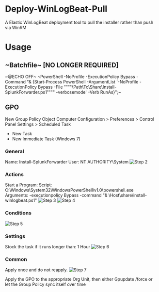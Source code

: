 # Deploy-WinLogBeat-Pull
A Elastic WinLogBeat deployment tool to pull the installer rather than push via WinRM

# Usage
## ~Batchfile~ [NO LONGER REQUIRED]
~@ECHO OFF~
~PowerShell -NoProfile -ExecutionPolicy Bypass -Command "& {Start-Process PowerShell -ArgumentList '-NoProfile -ExecutionPolicy Bypass -File """"\\Path\To\Share\Install-SplunkForwarder.ps1"""" -verbosemode' -Verb RunAs}";~

## GPO
New Group Policy Object
Computer Configuration > Preferences > Control Panel Settings > Scheduled Task
- New Task
- New Immediate Task (Windows 7)

### General
  Name: Install-SplunkForwarder
  User: NT AUTHORITY\System
  ![Step 2](https://i.imgur.com/fClPn30.png)
### Actions
  Start a Program: 
    Script: C:\Windows\System32\WindowsPowerShell\v1.0\powershell.exe
    Arguments: -executionpolicy Bypass -command "& \\Host\share\install-winlogbeat.ps1"
    ![Step 3](https://i.imgur.com/B11yjkv.png)
    ![Step 4](https://i.imgur.com/WbEwj0f.png)
### Conditions
  ![Step 5](https://i.imgur.com/SR9Jdil.png)
### Settings
  Stock the task if it runs longer than: 1 Hour
  ![Step 6](https://i.imgur.com/bLqrreb.png)
### Common
  Apply once and do not reapply.
  ![Step 7](https://i.imgur.com/cQ1jW7h.png)
 
Apply the GPO to the appropriate Org Unit, then either Gpupdate /force or let the Group Policy sync itself over time
